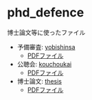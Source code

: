 # phd_defence
博士論文等に使ったファイル

- 予備審査: [yobishinsa](yobishinsa)
  - [PDFファイル](yobishinsa/main.pdf)
- 公聴会: [kouchoukai](kouchoukai)
  - [PDFファイル](kouchoukai/main.pdf)
- 博士論文: [thesis](thesis)
  - [PDFファイル](thesis/main.pdf)
